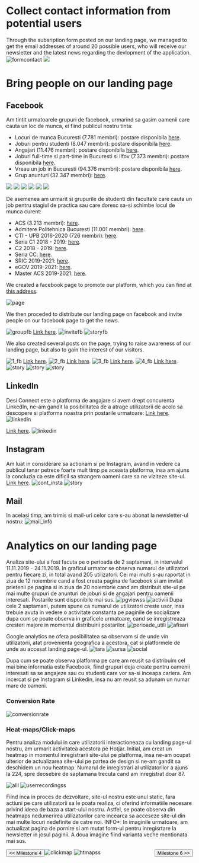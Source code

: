 # Collect contact information from potential users

Through the subsription form posted on our landing page, we managed to get the email addresses of around 20 possible users, who will receive our newsletter and the latest news regarding the devlopment of the application.
<img src="/connect.github.io/images/analytics/form_contact.png" alt="formcontact" >
<img class="mySlides" src="/connect.github.io/images/facebook_page/newsletter.png">
# Bring people on our landing page

## Facebook
Am tintit urmatoarele grupuri de facebook, urmarind sa gasim oamenii care cauta un loc de munca, ei fiind publicul nostru tinta:
* Locuri de munca Bucuresti (7.781 membri): postare disponibila <a href="https://www.facebook.com/groups/739964369370261/permalink/2922329634467046/" target="_blank">here</a>.
* Joburi pentru studenti (8.047 membri): postare disponibila <a href="https://www.facebook.com/groups/joburipentrustudenti/permalink/2163444787296028/" target="_blank">here</a>.
* Angajari (11.476 membri): postare disponibila <a href="https://www.facebook.com/groups/1552492258402919/permalink/2406979642954172/" target="_blank">here</a>.
* Joburi full-time si part-time in Bucuresti si Ilfov (7.373 membri): postare disponibila <a href="https://www.facebook.com/groups/860711997439808/permalink/1401947593316243/" target="_blank">here</a>.
* Vreau un job in Bucuresti (94.376 membri): postare disponibila  <a href="https://www.facebook.com/groups/vreauunjobinbucuresti/permalink/2531086397128758/" target="_blank">here</a>.
* Grup anunturi (32.347 membri): <a href="https://www.facebook.com/groups/482486465157181/permalink/3233528840052916/" target="_blank">here</a>.

<img class="mySlides" src="/connect.github.io/images/facebook_page/anunt1.jpg">
<img class="mySlides" src="/connect.github.io/images/facebook_page/anunt2.jpg">
<img class="mySlides" src="/connect.github.io/images/facebook_page/anunt3.jpg">
<img class="mySlides" src="/connect.github.io/images/facebook_page/anunt4.jpg">
<img class="mySlides" src="/connect.github.io/images/facebook_page/anunt5.jpg">
<img class="mySlides" src="/connect.github.io/images/facebook_page/anunt6.jpg">

De asemenea am urmarit si grupurile de studenti din facultate care cauta un job pentru stagiul de practica sau care doresc sa-si schimbe locul de munca curent:
* ACS (3.213 membri):  <a href="https://www.facebook.com/groups/acsro/permalink/2704188426330983/" target="_blank">here</a>.
* Admitere Politehnica Bucuresti (11.001 membri): <a href="https://www.facebook.com/groups/756516577733622/permalink/2754357644616162/" target="_blank">here</a>.
* CTI - UPB 2016-2020 (726 membri): <a href="https://www.facebook.com/groups/1731882180414501/permalink/2596486970620680/" target="_blank">here</a>.
* Seria C1 2018 - 2019: <a href="https://www.facebook.com/groups/692431747763492/permalink/1006898862983444/" target="_blank">here</a>.
* C2 2018 - 2019: <a href="https://www.facebook.com/groups/2204335999825475/permalink/2491444001114672/" target="_blank">here</a>.
* Seria CC: <a href="https://www.facebook.com/groups/566033610248096/permalink/1260044477513669/" target="_blank">here</a>.
* SRIC 2019-2021: <a href="https://www.facebook.com/groups/1331169247051748/permalink/1445839835584688/" target="_blank">here</a>.
* eGOV 2019-2021: <a href="https://www.facebook.com/groups/837674206618002/permalink/931565423895546/" target="_blank">here</a>.
* Master ACS 2019-2021: <a href="https://www.facebook.com/groups/462466777864328/permalink/548258419285163/" target="_blank">here</a>.


We created a facebook page to promote our platform, which you can find at <a href="https://www.facebook.com/Connect-101024858032190/?ref=br_rs" target="_blank">this address</a>.

<img src="/connect.github.io/images/facebook_page/connect_page.png" alt="page" >

We then proceded to distribute our landing page on facebook and invite people on our facebook page to get the news.

<img src="/connect.github.io/images/facebook_page/post_group_fb.png" alt="groupfb" >
<a href="https://www.facebook.com/groups/2234775729904943/permalink/2463721593677021/" target="_blank">Link here</a>.

<img src="/connect.github.io/images/facebook_page/invite_fb.JPG" alt="invitefb" >

<img src="/connect.github.io/images/facebook_page/fb_story.jpg" alt="storyfb" >

We also created several posts on the page, trying to raise awareness of our landing page, but also to gain the interest of our visitors.

<img src="/connect.github.io/images/facebook_page/post1_fb.png" alt="1_fb" >
<a href="https://www.facebook.com/permalink.php?story_fbid=102050437929632&id=101024858032190&__tn__=-R" target="_blank">Link here</a>.

<img src="/connect.github.io/images/facebook_page/post2_fb.png" alt="2_fb" >
<a href="https://www.facebook.com/permalink.php?story_fbid=102089964592346&id=101024858032190&__tn__=-R" target="_blank">Link here</a>.

<img src="/connect.github.io/images/facebook_page/post3_fb.png" alt="3_fb" >
<a href="https:https://www.facebook.com/101024858032190/photos/a.102107094590633/102106837923992/?type=3&theater" target="_blank">Link here</a>.

<img src="/connect.github.io/images/facebook_page/post4_fb.png" alt="4_fb" >
<a href="https://www.facebook.com/101024858032190/videos/759877427758860/?__tn__=-R" target="_blank">Link here</a>.

<img src="/connect.github.io/images/facebook_page/messages.png" alt="story" >
<img src="/connect.github.io/images/facebook_page/fb_stats.png" alt="story" >
<img src="/connect.github.io/images/facebook_page/recente_postari.png" alt="story" >

## LinkedIn
Desi Connect este o platforma de angajare si avem drept concurenta LinkedIn, ne-am gandit la posibilitatea de a atrage utilizatorii de acolo sa descopere si platforma noastra prin postarile urmatoare:
<a href="https://www.linkedin.com/feed/update/urn:li:activity:6603758990637838336/" target="_blank">Link here</a>.
<img src="/connect.github.io/images/facebook_page/linkedin.png" alt="linkedin" >

<a href="https://www.linkedin.com/feed/update/urn:li:activity:6604401830590062593/" target="_blank">Link here</a>.
<img src="/connect.github.io/images/facebook_page/linkedin1.png" alt="linkedin" >

## Instagram 
Am luat in considerare sa actionam si pe Instagram, avand in vedere ca publicul tanar petrece foarte mult timp pe aceasta platforma, insa am ajuns la concluzia ca este dificil sa strangem oameni care sa ne viziteze site-ul. <a href="https://www.instagram.com/connect.recruitment/?hl=ro" target="_blank">Link here</a>.
<img src="/connect.github.io/images/facebook_page/cont_insta.PNG" alt="cont_insta" >
<img src="/connect.github.io/images/facebook_page/story_insta.PNG" alt="story" >

## Mail
In acelasi timp, am trimis si mail-uri celor care s-au abonat la newsletter-ul nostru:
<img src="/connect.github.io/images/facebook_page/mail_info.jpg" alt="mail_info" >

# Analytics on our landing page
Analiza site-ului a fost facuta pe o perioada de 2 saptamani, in intervalul 11.11.2019 - 24.11.2019.
In graficul urmator se observa numarul de utilizatori pentru fiecare zi, in total avand 205 utilizatori. Cei mai multi s-au raportat in ziua de 12 noiembrie cand a fost creata pagina de facebook si am invitat prietenii pe pagina si in ziua de 20 noiembrie cand am distribuit site-ul pe mai multe grupuri de anunturi de joburi si de angajari pentru oamenii interesati. Postarile sunt disponibile mai sus. 
<img src="/connect.github.io/images/analytics/total_utilizatori.png" alt="pgviewss" >
<img src="/connect.github.io/images/analytics/utilizatori_activi.png" alt="activiii" >
Dupa cele 2 saptamani, putem spune ca numarul de utilizatori creste usor, insa trebuie avuta in vedere o activitate constanta pe paginile de socializare dupa cum se poate observa in graficele urmatoare, cand se inregistreaza cresteri majore in momentul distribuirii postarilor.
<img src="/connect.github.io/images/analytics/utilizatori_activi_pe_perioade.png" alt="perioade_utili" >
<img src="/connect.github.io/images/analytics/afisari_pagina.png" alt="afisari" >

Google analytics ne ofera posibilitatea sa observam si de unde vin utilizatorii, atat provenienta geografica a acestora, cat si platformele de unde au accesat landing page-ul.
<img src="/connect.github.io/images/analytics/tara_provenienta.png" alt="tara" >
<img src="/connect.github.io/images/analytics/sursa_trafic.png" alt="sursa" >
<img src="/connect.github.io/images/analytics/social_trafic.png" alt="social" >

Dupa cum se poate observa platforma pe care am reusit sa distribuim cel mai bine informatia este Facebook, fiind grupuri deja create pentru oamenii interesati sa se angajeze sau cu studenti care vor sa-si inceapa cariera. Am incercat si pe Instagram si Linkedin, insa nu am reusit sa adunam un numar mare de oameni.

### Conversion Rate
<img src="/connect.github.io/images/analytics/general.png" alt="conversionrate" >

### Heat-maps/Click-maps
Pentru analiza modului in care utilizatorii interactioneaza cu landing page-ul nostru, am urmarit activitatea acestora pe Hotjar. Initial, am creat un heatmap in momentul inregistrarii site-ului pe platforma, insa ne-am ocupat ulterior de actualizarea site-ului pe partea de design si ne-am gandit sa deschidem un nou heatmap. Numarul de inregistrari al utilizatorilor a ajuns la 224, spre deosebire de saptamana trecuta cand am inregistrat doar 87.

<img src="/connect.github.io/images/analytics/all_heatmaps.png" alt="alll" >
<img src="/connect.github.io/images/analytics/user_recordings.png" alt="userrecordingss" >

Fiind inca in proces de dezvoltare, site-ul nostru este unul static, fara actiuni pe care utilizatorii sa le poata realiza, ci oferind informatiile necesare privind ideea de baza a start-ului nostru. Astfel, se poate observa din heatmaps nedumerirea utilizatorilor care incearca sa acceseze site-ul din mai multe locuri nedefinite de catre noi. 
INFO*: In imaginile urmatoare, am actualizat pagina de pornire si am mutat form-ul pentru inregisrtare la newsletter in josul paginii. A doua imagine fiind varianta veche mentionata mai sus.



<img src="/connect.github.io/images/facebook_page/click_maps.png" alt="clickmap" >
<img src="/connect.github.io/images/facebook_page/heatmaps.png" alt="htmapss" >

<div style="display:inline; float:left">
<input type="button" class="button" value="<< Milestone 4" onclick="window.location.href='milestone4.html'" />
</div>
<div style="display:inline; float:right">
<input type="button" class="button" value="Milestone 6 >>" onclick="window.location.href='milestone6.html'" />
</div>
